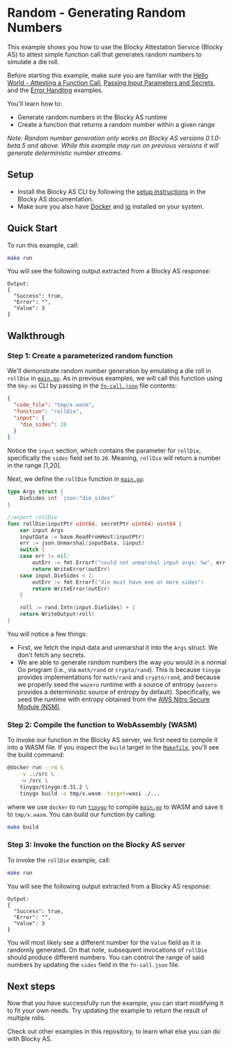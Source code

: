 # Random - Generating Random Numbers

This example shows you how to use the Blocky Attestation Service (Blocky AS) to
attest simple function call that generates random numbers to simulate a die
roll.

Before starting this example, make sure you are familiar with the
[Hello World - Attesting a Function Call](../hello_world_attest_fn_call/README.md),
[Passing Input Parameters and Secrets](../params_and_secrets/README.md),
and the
[Error Handling](../error_handling/README.md)
examples.

You'll learn how to:

- Generate random numbers in the Blocky AS runtime
- Create a function that returns a random number within a given range

*Note: Random number generation only works on Blocky AS versions 0.1.0-beta.5
and above. While this example may run on previous versions it will generate
deterministic number streams.*

## Setup

- Install the Blocky AS CLI by following the
  [setup instructions](https://blocky-docs.redocly.app/attestation-service/setup)
  in the Blocky AS documentation.
- Make sure you also have
  [Docker](https://www.docker.com/) and [jq](https://jqlang.org/) installed on
  your system.

## Quick Start

To run this example, call:

```bash
make run
```

You will see the following output extracted from a Blocky AS response:

```
Output:
{
  "Success": true,
  "Error": "",
  "Value": 3
}
```

## Walkthrough

### Step 1: Create a parameterized random function

We'll demonstrate random number generation by emulating a die roll in `rollDie` in
[`main.go`](./main.go). As in previous examples, we will call this function
using the `bky-as` CLI by passing in the
[`fn-call.json`](./fn-call.json) file contents:

```json
{
  "code_file": "tmp/x.wasm",
  "function": "rollDie",
  "input": {
    "die_sides": 20
  }
}
```

Notice the `input` section, which contains the parameter for `rollDie`,
specifically the `sides` field set to `20`. Meaning, `rollDie` will return
a number in the range [1,20].

Next, we define the `rollDie` function in [`main.go`](./main.go):

```go
type Args struct {
    DieSides int `json:"die_sides"`
}

//export rollDie
func rollDie(inputPtr uint64, secretPtr uint64) uint64 {
    var input Args
    inputData := basm.ReadFromHost(inputPtr)
    err := json.Unmarshal(inputData, &input)
    switch {
    case err != nil:
		outErr := fmt.Errorf("could not unmarshal input args: %w", err)
        return WriteError(outErr)
    case input.DieSides < 1:
        outErr := fmt.Errorf("die must have one or more sides")
        return WriteError(outErr)
    }

    roll := rand.Intn(input.DieSides) + 1
    return WriteOutput(roll)
}
```

You will notice a few things:

- First, we fetch the input data and unmarshal it into the
  `Args` struct. We don't fetch any secrets.
- We are able to generate random numbers the way you would in a normal Go
  program (i.e., via `math/rand` or `crypto/rand`). This is because `tinygo`
  provides implementations for `math/rand` and `crypto/rand`, and because we
  properly seed the `wazero` runtime with a source of entropy (`wazero`
  provides a deterministic source of entropy by default). Specifically, we
  seed the runtime with entropy obtained from the
  [AWS Nitro Secure Module (NSM)](https://github.com/aws/aws-nitro-enclaves-nsm-api).

### Step 2: Compile the function to WebAssembly (WASM)

To invoke our function in the Blocky AS server, we first need to compile
it into a WASM file. If you inspect the `build` target in the
[`Makefile`](./Makefile), you'll see the build command:

```bash
@docker run --rm \
    -v .:/src \
    -w /src \
    tinygo/tinygo:0.31.2 \
    tinygo build -o tmp/x.wasm -target=wasi ./...
```

where we use `docker` to run [`tinygo`](https://tinygo.org/) to compile
[`main.go`](./main.go) to WASM and save it to `tmp/x.wasm`. You can build our
function by calling:

```bash
make build
```

### Step 3: Invoke the function on the Blocky AS server

To invoke the `rollDie` example, call:

```bash
make run
```

You will see the following output extracted from a Blocky AS response:

```
Output:
{
  "Success": true,
  "Error": "",
  "Value": 3
}
```

You will most likely see a different number for the `Value` field as it is
randomly generated. On that note, subsequent invocations of `rollDie` should
produce different numbers. You can control the range of said numbers by
updating the `sides` field in the `fn-call.json` file.

## Next steps

Now that you have successfully run the example, you can start modifying it to
fit your own needs. Try updating the example to return the result of multiple
rolls.

Check out other examples in this repository, to learn what
else you can do with Blocky AS.
